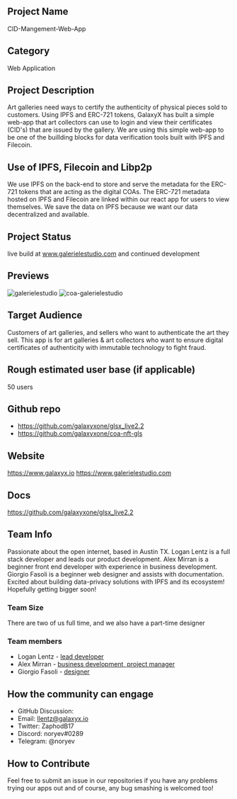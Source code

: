 ## Project Name
CID-Mangement-Web-App

## Category 
Web Application

## Project Description
Art galleries need ways to certify the authenticity of physical pieces sold to customers. Using IPFS and ERC-721 tokens, GalaxyX has built a simple web-app that art collectors can use to login and view their certificates (CID's) that are issued by the gallery. We are using this simple web-app to be one of the buillding blocks for data verification tools built with IPFS and Filecoin. 

## Use of IPFS, Filecoin and Libp2p
We use IPFS on the back-end to store and serve the metadata for the ERC-721 tokens that are acting as the digital COAs. The ERC-721 metadata hosted on IPFS and Filecoin are linked within our react app for users to view themselves. We save the data on IPFS because we want our data decentralized and available.<!-- Describe how your project uses any or all of these technologies, and why. -->

## Project Status
live build at www.galerielestudio.com and continued development

## Previews
![galerielestudio](https://user-images.githubusercontent.com/30084404/159200476-003161a1-7701-45fd-8d15-4bc9513f46d0.png)
![coa-galerielestudio](https://user-images.githubusercontent.com/30084404/159204299-ba62659c-3f69-42da-ae21-3af360837ab1.png)


## Target Audience

Customers of art galleries, and sellers who want to authenticate the art they sell. This app is for art galleries & art collectors who want to ensure digital certificates of authenticity with immutable technology to fight fraud.

## Rough estimated user base (if applicable)
50 users

## Github repo
- <https://github.com/galaxyxone/glsx_live2.2>
- <https://github.com/galaxyxone/coa-nft-gls>

<!--Attach a link to your GitHub repo - open source is required - please make sure your repo has a license file and is licensed using MIT open source license! -->

## Website
https://www.galaxyx.io
https://www.galerielestudio.com 

## Docs
https://github.com/galaxyxone/glsx_live2.2

## Team Info
Passionate about the open internet, based in Austin TX. Logan Lentz is a full stack developer and leads our product development. Alex Mirran is a beginner front end developer with experience in business development. Giorgio Fasoli is a beginner web designer and assists with documentation. Excited about building data-privacy solutions with IPFS and its ecosystem! Hopefully getting bigger soon!

### Team Size  
There are two of us full time, and we also have a part-time designer 

### Team members  
- Logan Lentz - [lead developer](https://github.com/noryev)
- Alex Mirran - [business development, project manager](https://github.com/galaxyxtwo)
- Giorgio Fasoli - [designer](https://github.com/galaxyxthree)

## How the community can engage
* GitHub Discussion: <!--Start a discussion with the community here: https://github.com/ipfs/community/discussions/new and attach the link!-->  
* Email:  llentz@galaxyx.io  
* Twitter:  ZaphodB17
* Discord:  noryev#0289
* Telegram:  @noryev

## How to Contribute
Feel free to submit an issue in our repositories if you have any problems trying our apps out and of course, any bug smashing is welcomed too!
